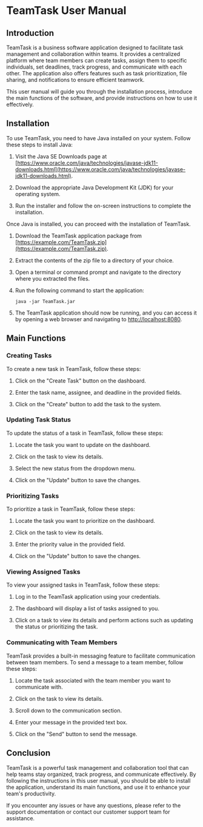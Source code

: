 # TeamTask User Manual

## Introduction

TeamTask is a business software application designed to facilitate task management and collaboration within teams. It provides a centralized platform where team members can create tasks, assign them to specific individuals, set deadlines, track progress, and communicate with each other. The application also offers features such as task prioritization, file sharing, and notifications to ensure efficient teamwork.

This user manual will guide you through the installation process, introduce the main functions of the software, and provide instructions on how to use it effectively.

## Installation

To use TeamTask, you need to have Java installed on your system. Follow these steps to install Java:

1. Visit the Java SE Downloads page at [https://www.oracle.com/java/technologies/javase-jdk11-downloads.html](https://www.oracle.com/java/technologies/javase-jdk11-downloads.html).

2. Download the appropriate Java Development Kit (JDK) for your operating system.

3. Run the installer and follow the on-screen instructions to complete the installation.

Once Java is installed, you can proceed with the installation of TeamTask.

1. Download the TeamTask application package from [https://example.com/TeamTask.zip](https://example.com/TeamTask.zip).

2. Extract the contents of the zip file to a directory of your choice.

3. Open a terminal or command prompt and navigate to the directory where you extracted the files.

4. Run the following command to start the application:

   ```
   java -jar TeamTask.jar
   ```

5. The TeamTask application should now be running, and you can access it by opening a web browser and navigating to [http://localhost:8080](http://localhost:8080).

## Main Functions

### Creating Tasks

To create a new task in TeamTask, follow these steps:

1. Click on the "Create Task" button on the dashboard.

2. Enter the task name, assignee, and deadline in the provided fields.

3. Click on the "Create" button to add the task to the system.

### Updating Task Status

To update the status of a task in TeamTask, follow these steps:

1. Locate the task you want to update on the dashboard.

2. Click on the task to view its details.

3. Select the new status from the dropdown menu.

4. Click on the "Update" button to save the changes.

### Prioritizing Tasks

To prioritize a task in TeamTask, follow these steps:

1. Locate the task you want to prioritize on the dashboard.

2. Click on the task to view its details.

3. Enter the priority value in the provided field.

4. Click on the "Update" button to save the changes.

### Viewing Assigned Tasks

To view your assigned tasks in TeamTask, follow these steps:

1. Log in to the TeamTask application using your credentials.

2. The dashboard will display a list of tasks assigned to you.

3. Click on a task to view its details and perform actions such as updating the status or prioritizing the task.

### Communicating with Team Members

TeamTask provides a built-in messaging feature to facilitate communication between team members. To send a message to a team member, follow these steps:

1. Locate the task associated with the team member you want to communicate with.

2. Click on the task to view its details.

3. Scroll down to the communication section.

4. Enter your message in the provided text box.

5. Click on the "Send" button to send the message.

## Conclusion

TeamTask is a powerful task management and collaboration tool that can help teams stay organized, track progress, and communicate effectively. By following the instructions in this user manual, you should be able to install the application, understand its main functions, and use it to enhance your team's productivity.

If you encounter any issues or have any questions, please refer to the support documentation or contact our customer support team for assistance.